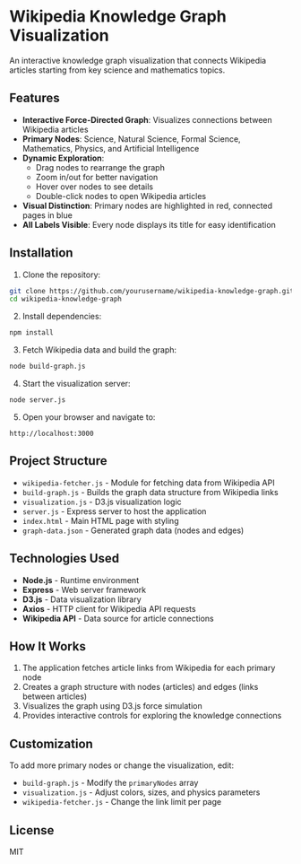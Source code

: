 # Wikipedia Knowledge Graph Visualization

An interactive knowledge graph visualization that connects Wikipedia articles starting from key science and mathematics topics.

## Features

- **Interactive Force-Directed Graph**: Visualizes connections between Wikipedia articles
- **Primary Nodes**: Science, Natural Science, Formal Science, Mathematics, Physics, and Artificial Intelligence
- **Dynamic Exploration**: 
  - Drag nodes to rearrange the graph
  - Zoom in/out for better navigation
  - Hover over nodes to see details
  - Double-click nodes to open Wikipedia articles
- **Visual Distinction**: Primary nodes are highlighted in red, connected pages in blue
- **All Labels Visible**: Every node displays its title for easy identification

## Installation

1. Clone the repository:
```bash
git clone https://github.com/yourusername/wikipedia-knowledge-graph.git
cd wikipedia-knowledge-graph
```

2. Install dependencies:
```bash
npm install
```

3. Fetch Wikipedia data and build the graph:
```bash
node build-graph.js
```

4. Start the visualization server:
```bash
node server.js
```

5. Open your browser and navigate to:
```
http://localhost:3000
```

## Project Structure

- `wikipedia-fetcher.js` - Module for fetching data from Wikipedia API
- `build-graph.js` - Builds the graph data structure from Wikipedia links
- `visualization.js` - D3.js visualization logic
- `server.js` - Express server to host the application
- `index.html` - Main HTML page with styling
- `graph-data.json` - Generated graph data (nodes and edges)

## Technologies Used

- **Node.js** - Runtime environment
- **Express** - Web server framework
- **D3.js** - Data visualization library
- **Axios** - HTTP client for Wikipedia API requests
- **Wikipedia API** - Data source for article connections

## How It Works

1. The application fetches article links from Wikipedia for each primary node
2. Creates a graph structure with nodes (articles) and edges (links between articles)
3. Visualizes the graph using D3.js force simulation
4. Provides interactive controls for exploring the knowledge connections

## Customization

To add more primary nodes or change the visualization, edit:
- `build-graph.js` - Modify the `primaryNodes` array
- `visualization.js` - Adjust colors, sizes, and physics parameters
- `wikipedia-fetcher.js` - Change the link limit per page

## License

MIT